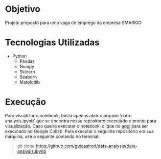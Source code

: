 # Objetivo
Projeto proposto para uma vaga de emprego da empresa SMARKIO

# Tecnologias Utilizadas
* Python
  * Pandas
  * Numpy
  * Sklearn
  * Seaborn
  * Matplotlib

# Execução
Para visualizar o notebook, basta apenas abrir o arquivo 'data-analysis.ipynb' que se encontra nesse repositório executado e pronto para visualização. Caso queira executar o notebook, clique no [aqui](https://colab.research.google.com/drive/1MplHh9Cd5mVTXstdcw-nmi7VsrBt_tU2?usp=sharing) para ser executado no Google Collab.
Para executar o seguinte repositório em sua máquina, use o seguinte comando no terminal:<br>
> git clone https://github.com/guicastrorl/data-analysis/data-analysis.ipynb

